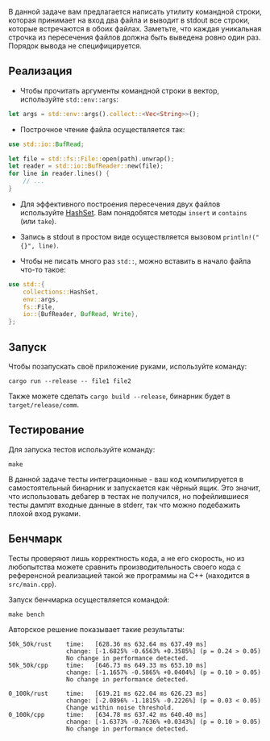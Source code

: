 В данной задаче вам предлагается написать утилиту командной строки, которая принимает на вход два файла и выводит в stdout все строки, которые встречаются в обoих файлах. Заметьте, что каждая уникальная строчка из пересечения файлов должна быть выведена ровно один раз. Порядок вывода не специфицируется.

## Реализация

* Чтобы прочитать аргументы командной строки в вектор, используйте `std::env::args`:

```rust
let args = std::env::args().collect::<Vec<String>>();
```

* Построчное чтение файла осуществляется так:

```rust
use std::io::BufRead;

let file = std::fs::File::open(path).unwrap();
let reader = std::io::BufReader::new(file);
for line in reader.lines() {
    // ...
}
```

* Для эффективного построения пересечения двух файлов используйте [HashSet](https://doc.rust-lang.org/stable/std/collections/struct.HashSet.html). Вам понядобятся методы `insert` и `contains` (или `take`).

* Запись в stdout в простом виде осуществляется вызовом `println!("{}", line)`.

* Чтобы не писать много раз `std::`, можно вставить в начало файла что-то такое:

```rust
use std::{
    collections::HashSet,
    env::args,
	fs::File,
    io::{BufReader, BufRead, Write},
};
```

## Запуск

Чтобы позапускать своё приложение руками, используйте команду:

```
cargo run --release -- file1 file2
```

Также можете сделать `cargo build --release`, бинарник будет в `target/release/comm`.

## Тестирование

Для запуска тестов используйте команду:

```
make
```

В данной задаче тесты интеграционные - ваш код компилируется в самостоятельный бинарник и запускается как чёрный ящик. Это значит, что использовать дебагер в тестах не получился, но пофейлившиеся тесты дампят входные данные в stderr, так что можно подебажить плохой вход руками.

## Бенчмарк

Тесты проверяют лишь корректность кода, а не его скорость, но из любопытства можете сравнить производительность своего кода с референсной реализацией такой же программы на С++ (находится в `src/main.cpp`).

Запуск бенчмарка осуществляется командой:

```
make bench
```

Авторское решение показывает такие результаты:

```
50k_50k/rust    time:   [628.36 ms 632.64 ms 637.49 ms]
                change: [-1.6825% -0.6563% +0.3585%] (p = 0.24 > 0.05)
                No change in performance detected.
50k_50k/cpp     time:   [646.73 ms 649.33 ms 653.10 ms]
                change: [-1.1657% -0.5865% +0.0404%] (p = 0.10 > 0.05)
                No change in performance detected.

0_100k/rust     time:   [619.21 ms 622.04 ms 626.23 ms]
                change: [-2.0896% -1.1815% -0.2226%] (p = 0.03 < 0.05)
                Change within noise threshold.
0_100k/cpp      time:   [634.78 ms 637.42 ms 640.40 ms]
                change: [-1.6373% -0.7636% +0.0343%] (p = 0.10 > 0.05)
                No change in performance detected.
```

